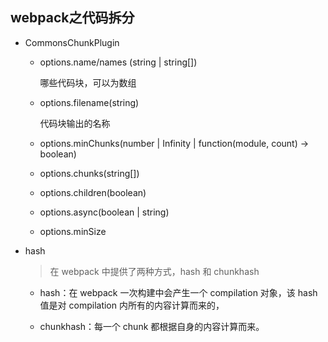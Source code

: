 ## webpack之代码拆分

* CommonsChunkPlugin

    - options.name/names (string | string[])

        哪些代码块，可以为数组

    - options.filename(string)

        代码块输出的名称

    - options.minChunks(number | Infinity | function(module, count) -> boolean)

    - options.chunks(string[])

    - options.children(boolean)

    - options.async(boolean | string)

    - options.minSize


* hash

    > 在 webpack 中提供了两种方式，hash 和 chunkhash

    - hash：在 webpack 一次构建中会产生一个 compilation 对象，该 hash 值是对 compilation 内所有的内容计算而来的，

    - chunkhash：每一个 chunk 都根据自身的内容计算而来。